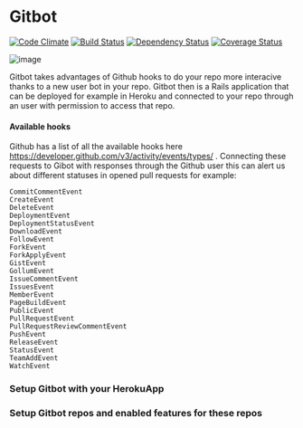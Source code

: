 Gitbot
===========
[![Code Climate](https://codeclimate.com/github/pepibumur/gitbot.png)](https://codeclimate.com/github/pepibumur/gitbot)
[![Build Status](https://travis-ci.org/pepibumur/gitbot.svg?branch=master)](https://travis-ci.org/pepibumur/gitbot)
[![Dependency Status](https://gemnasium.com/pepibumur/gitbot.svg)](https://gemnasium.com/pepibumur/gitbot)
[![Coverage Status](https://coveralls.io/repos/pepibumur/gitbot/badge.png)](https://coveralls.io/r/pepibumur/gitbot)

![image](http://cl.ly/image/1j0f1S0B2X3S/cat.png)

Gitbot takes advantages of Github hooks to do your repo more interacive thanks to a new user bot in your repo. Gitbot then is a Rails application that can be deployed for example in Heroku and connected to your repo through an user with permission to access that repo.

#### Available hooks
Github has a list of all the available hooks here https://developer.github.com/v3/activity/events/types/ . Connecting these requests to Gibot with responses through the Github user this can alert us about different statuses in opened pull requests for example:

```
CommitCommentEvent
CreateEvent
DeleteEvent
DeploymentEvent
DeploymentStatusEvent
DownloadEvent
FollowEvent
ForkEvent
ForkApplyEvent
GistEvent
GollumEvent
IssueCommentEvent
IssuesEvent
MemberEvent
PageBuildEvent
PublicEvent
PullRequestEvent
PullRequestReviewCommentEvent
PushEvent
ReleaseEvent
StatusEvent
TeamAddEvent
WatchEvent
```


### Setup Gitbot with your HerokuApp

### Setup Gitbot repos and enabled features for these repos

